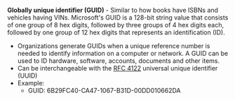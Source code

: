 **Globally unique identifier (GUID)** - Similar to how books have ISBNs and vehicles having VINs. Microsoft's GUID is a 128-bit string value that consists of one group of 8 hex digits, followed by three groups of 4 hex digits each, followed by one group of 12 hex digits that represents an identification (ID). 
- Organizations generate GUIDs when a unique reference number is needed to identify information on a computer or network. A GUID can be used to ID hardware, software, accounts, documents and other items. 
- Can be interchangeable with the [RFC 4122](https://datatracker.ietf.org/doc/html/rfc4122) universal unique identifier (UUID)
- Example:
	- GUID: 6B29FC40-CA47-1067-B31D-00DD010662DA